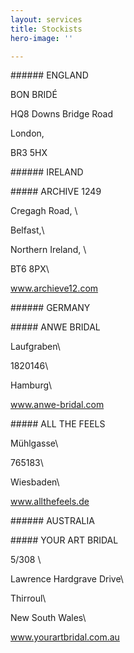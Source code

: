 ```yaml
---
layout: services
title: Stockists
hero-image: ''

---
```

\###### ENGLAND

BON BRIDÉ

HQ8 Downs Bridge Road

London, 

BR3 5HX

\###### IRELAND

\##### ARCHIVE 1249

Cregagh Road, \\

Belfast,\\

Northern Ireland, \\

BT6 8PX\\

www.archieve12.com

\###### GERMANY

\##### ANWE BRIDAL

Laufgraben\\

1820146\\

Hamburg\\

www.anwe-bridal.com

\##### ALL THE FEELS

Mühlgasse\\

765183\\

Wiesbaden\\

www.allthefeels.de

\###### AUSTRALIA

\##### YOUR ART BRIDAL

5/308 \\

Lawrence Hardgrave Drive\\

Thirroul\\

New South Wales\\

www.yourartbridal.com.au